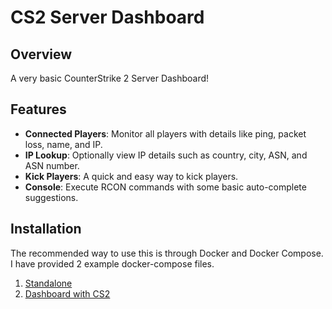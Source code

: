# CS2 Server Dashboard

## Overview

A very basic CounterStrike 2 Server Dashboard!

## Features

- **Connected Players**: Monitor all players with details like ping, packet loss, name, and IP.
- **IP Lookup**: Optionally view IP details such as country, city, ASN, and ASN number.
- **Kick Players**: A quick and easy way to kick players.
- **Console**: Execute RCON commands with some basic auto-complete suggestions.

## Installation

The recommended way to use this is through Docker and Docker Compose. I have provided 2 example docker-compose files.
1) [Standalone](https://github.com/LoV432/cs2-dashboard/blob/master/examples/docker-compose.yml)
2) [Dashboard with CS2](https://github.com/LoV432/cs2-dashboard/blob/master/examples/docker-compose-with-cs2.yml)